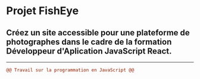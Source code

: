 
# Projet FishEye


## Créez un site accessible pour une plateforme de photographes dans le cadre de la formation Développeur d'Aplication JavaScript React.

---------------------------------------------------------------------------------------------------------

```diff	
@@ Travail sur la programmation en JavaScript @@
```

